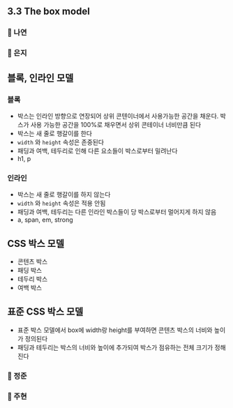 ## 3.3 The box model

### 📝 나연

### 📝 은지
## 블록, 인라인 모델

### 블록

- 박스는 인라인 방향으로 연장되어 상위 콘텐이너에서 사용가능한 공간을 채운다. 박스가 사용 가능한 공간을 100%로 채우면서 상위 콘테이너 너비만큼 된다
- 박스는 새 줄로 행갈이를 한다
- `width` 와 `height` 속성은 존중된다
- 패딩과 여백, 테두리로 인해 다른 요소들이 박스로부터 밀려난다
- h1, p

### 인라인

- 박스는 새 줄로 행갈이를 하지 않는다
- `width` 와 `height` 속성은 적용 안됨
- 패딩과 여백, 테두리는 다른 인라인 박스들이 당 박스로부터 멀어지게 하지 않음
- a, span, em, strong

## CSS 박스 모델

- 콘텐츠 박스
- 패딩 박스
- 테두리 박스
- 여백 박스

## 표준 CSS 박스 모델

- 표준 박스 모델에서 box에 width랑 height를 부여하면 콘텐츠 박스의 너비와 높이가 정의된다
- 패딩과 테두리는 박스의 너비와 높이에 추가되여 박스가 점유하는 전체 크기가 정해진다

### 📝 정준

### 📝 주현
